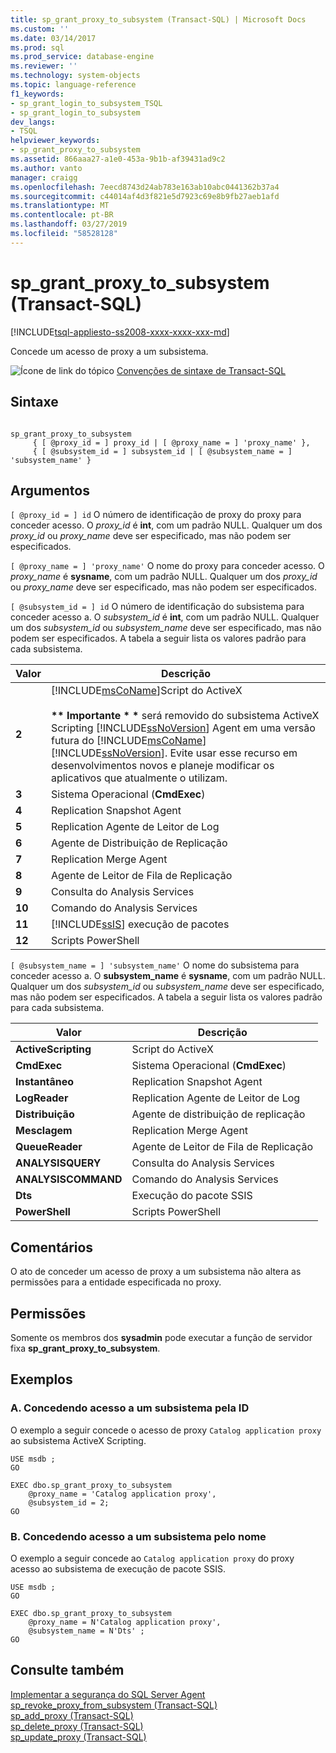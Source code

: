 ```yaml
---
title: sp_grant_proxy_to_subsystem (Transact-SQL) | Microsoft Docs
ms.custom: ''
ms.date: 03/14/2017
ms.prod: sql
ms.prod_service: database-engine
ms.reviewer: ''
ms.technology: system-objects
ms.topic: language-reference
f1_keywords:
- sp_grant_login_to_subsystem_TSQL
- sp_grant_login_to_subsystem
dev_langs:
- TSQL
helpviewer_keywords:
- sp_grant_proxy_to_subsystem
ms.assetid: 866aaa27-a1e0-453a-9b1b-af39431ad9c2
ms.author: vanto
manager: craigg
ms.openlocfilehash: 7eecd8743d24ab783e163ab10abc0441362b37a4
ms.sourcegitcommit: c44014af4d3f821e5d7923c69e8b9fb27aeb1afd
ms.translationtype: MT
ms.contentlocale: pt-BR
ms.lasthandoff: 03/27/2019
ms.locfileid: "58528128"
---
```

# <a name="spgrantproxytosubsystem-transact-sql"></a>sp_grant_proxy_to_subsystem (Transact-SQL)
[!INCLUDE[tsql-appliesto-ss2008-xxxx-xxxx-xxx-md](../../includes/tsql-appliesto-ss2008-xxxx-xxxx-xxx-md.md)]

  Concede um acesso de proxy a um subsistema.  
  
 ![Ícone de link do tópico](../../database-engine/configure-windows/media/topic-link.gif "Ícone de link do tópico") [Convenções de sintaxe de Transact-SQL](../../t-sql/language-elements/transact-sql-syntax-conventions-transact-sql.md)  
  
## <a name="syntax"></a>Sintaxe  
  
```  
  
sp_grant_proxy_to_subsystem  
     { [ @proxy_id = ] proxy_id | [ @proxy_name = ] 'proxy_name' },  
     { [ @subsystem_id = ] subsystem_id | [ @subsystem_name = ] 'subsystem_name' }  
```  
  
## <a name="arguments"></a>Argumentos  
`[ @proxy_id = ] id` O número de identificação de proxy do proxy para conceder acesso. O *proxy_id* é **int**, com um padrão NULL. Qualquer um dos *proxy_id* ou *proxy_name* deve ser especificado, mas não podem ser especificados.  
  
`[ @proxy_name = ] 'proxy_name'` O nome do proxy para conceder acesso. O *proxy_name* é **sysname**, com um padrão NULL. Qualquer um dos *proxy_id* ou *proxy_name* deve ser especificado, mas não podem ser especificados.  
  
`[ @subsystem_id = ] id` O número de identificação do subsistema para conceder acesso a. O *subsystem_id* é **int**, com um padrão NULL. Qualquer um dos *subsystem_id* ou *subsystem_name* deve ser especificado, mas não podem ser especificados. A tabela a seguir lista os valores padrão para cada subsistema.  
  
|Valor|Descrição|  
|-----------|-----------------|  
|**2**|[!INCLUDE[msCoName](../../includes/msconame-md.md)]Script do ActiveX<br /><br /> **\*\* Importante \* \***  será removido do subsistema ActiveX Scripting [!INCLUDE[ssNoVersion](../../includes/ssnoversion-md.md)] Agent em uma versão futura do [!INCLUDE[msCoName](../../includes/msconame-md.md)] [!INCLUDE[ssNoVersion](../../includes/ssnoversion-md.md)]. Evite usar esse recurso em desenvolvimentos novos e planeje modificar os aplicativos que atualmente o utilizam.|  
|**3**|Sistema Operacional (**CmdExec**)|  
|**4**|Replication Snapshot Agent|  
|**5**|Replication Agente de Leitor de Log|  
|**6**|Agente de Distribuição de Replicação|  
|**7**|Replication Merge Agent|  
|**8**|Agente de Leitor de Fila de Replicação|  
|**9**|Consulta do Analysis Services|  
|**10**|Comando do Analysis Services|  
|**11**|[!INCLUDE[ssIS](../../includes/ssis-md.md)] execução de pacotes|  
|**12**|Scripts PowerShell|  
  
`[ @subsystem_name = ] 'subsystem_name'` O nome do subsistema para conceder acesso a. O **subsystem_name** é **sysname**, com um padrão NULL. Qualquer um dos *subsystem_id* ou *subsystem_name* deve ser especificado, mas não podem ser especificados. A tabela a seguir lista os valores padrão para cada subsistema.  
  
|Valor|Descrição|  
|-----------|-----------------|  
|**ActiveScripting**|Script do ActiveX|  
|**CmdExec**|Sistema Operacional (**CmdExec**)|  
|**Instantâneo**|Replication Snapshot Agent|  
|**LogReader**|Replication Agente de Leitor de Log|  
|**Distribuição**|Agente de distribuição de replicação|  
|**Mesclagem**|Replication Merge Agent|  
|**QueueReader**|Agente de Leitor de Fila de Replicação|  
|**ANALYSISQUERY**|Consulta do Analysis Services|  
|**ANALYSISCOMMAND**|Comando do Analysis Services|  
|**Dts**|Execução do pacote SSIS|  
|**PowerShell**|Scripts PowerShell|  
  
## <a name="remarks"></a>Comentários  
 O ato de conceder um acesso de proxy a um subsistema não altera as permissões para a entidade especificada no proxy.  
  
## <a name="permissions"></a>Permissões  
 Somente os membros dos **sysadmin** pode executar a função de servidor fixa **sp_grant_proxy_to_subsystem**.  
  
## <a name="examples"></a>Exemplos  
  
### <a name="a-granting-access-to-a-subsystem-by-id"></a>A. Concedendo acesso a um subsistema pela ID  
 O exemplo a seguir concede o acesso de proxy `Catalog application proxy` ao subsistema ActiveX Scripting.  
  
```  
USE msdb ;  
GO  
  
EXEC dbo.sp_grant_proxy_to_subsystem  
    @proxy_name = 'Catalog application proxy',  
    @subsystem_id = 2;  
GO  
```  
  
### <a name="b-granting-access-to-a-subsystem-by-name"></a>B. Concedendo acesso a um subsistema pelo nome  
 O exemplo a seguir concede ao `Catalog application proxy` do proxy acesso ao subsistema de execução de pacote SSIS.  
  
```  
USE msdb ;  
GO  
  
EXEC dbo.sp_grant_proxy_to_subsystem  
    @proxy_name = N'Catalog application proxy',  
    @subsystem_name = N'Dts' ;  
GO  
```  
  
## <a name="see-also"></a>Consulte também  
 [Implementar a segurança do SQL Server Agent](../../ssms/agent/implement-sql-server-agent-security.md)   
 [sp_revoke_proxy_from_subsystem &#40;Transact-SQL&#41;](../../relational-databases/system-stored-procedures/sp-revoke-proxy-from-subsystem-transact-sql.md)   
 [sp_add_proxy &#40;Transact-SQL&#41;](../../relational-databases/system-stored-procedures/sp-add-proxy-transact-sql.md)   
 [sp_delete_proxy &#40;Transact-SQL&#41;](../../relational-databases/system-stored-procedures/sp-delete-proxy-transact-sql.md)   
 [sp_update_proxy &#40;Transact-SQL&#41;](../../relational-databases/system-stored-procedures/sp-update-proxy-transact-sql.md)  
  
  
